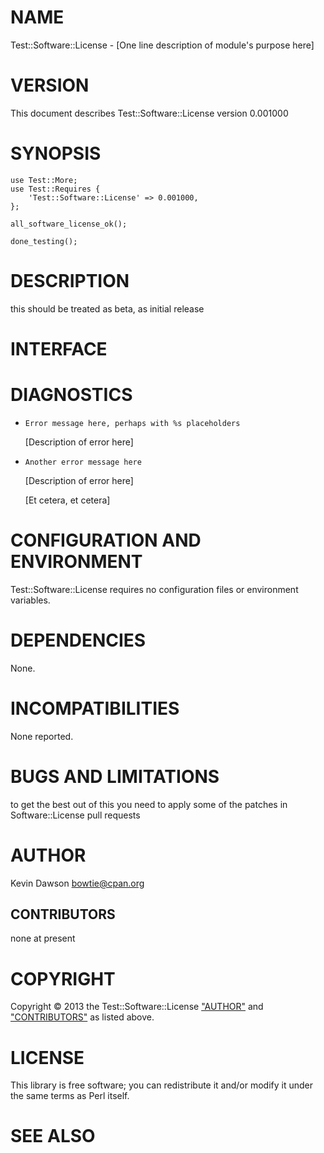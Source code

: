 # NAME

Test::Software::License - \[One line description of module's purpose here\]



# VERSION

This document describes Test::Software::License version 0.001000



# SYNOPSIS

	use Test::More;
	use Test::Requires {
		'Test::Software::License' => 0.001000,
	};

	all_software_license_ok();

	done_testing();

    

# DESCRIPTION

this should be treated as beta, as initial release

# INTERFACE 



# DIAGNOSTICS

- `Error message here, perhaps with %s placeholders`

    \[Description of error here\]

- `Another error message here`

    \[Description of error here\]

    \[Et cetera, et cetera\]



# CONFIGURATION AND ENVIRONMENT

Test::Software::License requires no configuration files or environment variables.



# DEPENDENCIES

None.



# INCOMPATIBILITIES

None reported.



# BUGS AND LIMITATIONS

to get the best out of this you need to apply some of the patches in
Software::License pull requests

# AUTHOR

Kevin Dawson <bowtie@cpan.org>

## CONTRIBUTORS

none at present

# COPYRIGHT

Copyright &copy; 2013 the Test::Software::License  ["AUTHOR"](#AUTHOR) and ["CONTRIBUTORS"](#CONTRIBUTORS)
as listed above.



# LICENSE

This library is free software; you can redistribute it and/or modify
it under the same terms as Perl itself.

# SEE ALSO
